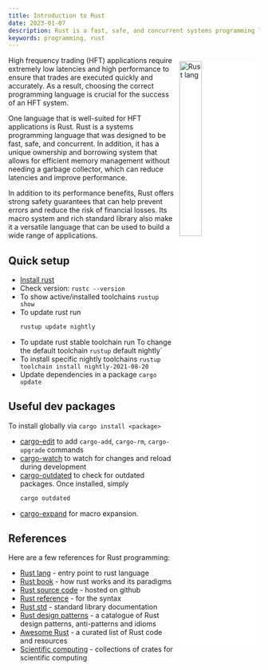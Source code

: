 ```yaml
---
title: Introduction to Rust
date: 2023-01-07
description: Rust is a fast, safe, and concurrent systems programming language that is quickly gaining popularity for writing HFT applications
keywords: programming, rust
---
```


<a href="https://www.rust-lang.org/" target="_blank" rel="noopener">
<img src="https://www.rust-lang.org/logos/rust-logo-blk.svg" alt="Rust lang" style="float: right; margin: 10px; background-color: #fff" width="30%">
</a>

High frequency trading (HFT) applications require extremely low latencies and high performance to ensure that trades are executed quickly and accurately. As a result, choosing the correct programming language is crucial for the success of an HFT system.

One language that is well-suited for HFT applications is Rust. Rust is a systems programming language that was designed to be fast, safe, and concurrent. In addition, it has a unique ownership and borrowing system that allows for efficient memory management without needing a garbage collector, which can reduce latencies and improve performance.

In addition to its performance benefits, Rust offers strong safety guarantees that can help prevent errors and reduce the risk of financial losses. Its macro system and rich standard library also make it a versatile language that can be used to build a wide range of applications.

## Quick setup

- [Install rust](https://www.rust-lang.org/tools/install)
- Check version: `rustc --version`
- To show active/installed toolchains `rustup show`
- To update rust run
  ```js
  rustup update nightly
  ```
- To update rust stable toolchain run
  To change the default toolchain `rustup` default nightly`
- To install specific nightly toolchains `rustup toolchain install nightly-2021-08-20`
- Update dependencies in a package `cargo update`

## Useful dev packages

To install globally via `cargo install <package>`

- [cargo-edit](https://github.com/killercup/cargo-edit) to add `cargo-add`, `cargo-rm`, `cargo-upgrade` commands
- [cargo-watch](https://crates.io/crates/cargo-watch) to watch for changes and reload during development
- [cargo-outdated](https://github.com/kbknapp/cargo-outdated) to check for outdated packages.
  Once installed, simply
  ```js
  cargo outdated
  ```
- [cargo-expand](https://github.com/dtolnay/cargo-expand) for macro expansion.

## References

Here are a few references for Rust programming:

- [Rust lang](https://www.rust-lang.org/) - entry point to rust language
- [Rust book](https://doc.rust-lang.org/book/) - how rust works and its paradigms
- [Rust source code](https://github.com/rust-lang/rust) - hosted on github
- [Rust reference](https://doc.rust-lang.org/reference/index.html) - for the syntax
- [Rust std](https://doc.rust-lang.org/std/index.html) - standard library documentation
- [Rust design patterns](https://rust-unofficial.github.io/patterns/) - a catalogue of Rust design patterns, anti-patterns and idioms
- [Awesome Rust](https://github.com/rust-unofficial/awesome-rust) - a curated list of Rust code and resources
- [Scientific computing](http://www.arewelearningyet.com/scientific-computing/) - collections of crates for scientific computing
